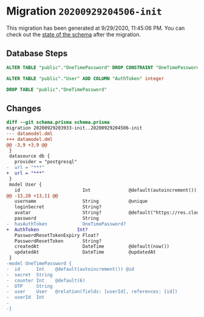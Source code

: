 # Migration `20200929204506-init`

This migration has been generated at 9/29/2020, 11:45:06 PM.
You can check out the [state of the schema](./schema.prisma) after the migration.

## Database Steps

```sql
ALTER TABLE "public"."OneTimePassword" DROP CONSTRAINT "OneTimePassword_userId_fkey"

ALTER TABLE "public"."User" ADD COLUMN "AuthToken" integer   

DROP TABLE "public"."OneTimePassword"
```

## Changes

```diff
diff --git schema.prisma schema.prisma
migration 20200929203933-init..20200929204506-init
--- datamodel.dml
+++ datamodel.dml
@@ -3,9 +3,9 @@
 }
 datasource db {
   provider = "postgresql"
-  url = "***"
+  url = "***"
 }
 model User {
   id                       Int              @default(autoincrement()) @id
@@ -13,20 +13,11 @@
   username                 String           @unique
   loginSecret              String?
   avatar                   String?          @default("https://res.cloudinary.com/iib-webdevs/image/upload/v1601031013/DontDeleteMe/pngtree-businessman-user-avatar-free-vector-png-image_1538405.jpg")
   password                 String
-  hasAuthToken             OneTimePassword?
+  AuthToken              Int?
   PasswordResetTokenExpiry Float?
   PasswordResetToken       String?
   createdAt                DateTime         @default(now())
   updatedAt                DateTime         @updatedAt
 }
-model OneTimePassword {
-  id      Int    @default(autoincrement()) @id
-  secret  String
-  counter Int    @default(6)
-  OTP     String
-  user    User   @relation(fields: [userId], references: [id])
-  userId  Int
-
-}
```


